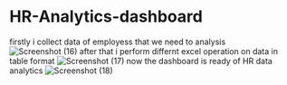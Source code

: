 # HR-Analytics-dashboard

firstly i collect data of employess that we need to analysis
![Screenshot (16)](https://github.com/user-attachments/assets/8b1e2308-e8b0-4012-afb9-442b22ef2f5f)
after that i perform differnt excel operation on data in table format
![Screenshot (17)](https://github.com/user-attachments/assets/1ee5b544-e8e2-4695-8dec-2d0475f12283)
now the dashboard is ready of HR data analytics
![Screenshot (18)](https://github.com/user-attachments/assets/7054f762-dba1-4e79-9865-fcb6f679ad45)
